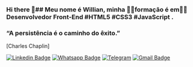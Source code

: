 ### Hi there 👋## Meu nome é Willian, minha 👨‍🎓formação é em👨‍💻Desenvolvedor Front-End  #HTML5 #CSS3  #JavaScript .


###  “A persistência é o caminho do êxito.”
[Charles Chaplin]


[![Linkedin Badge](https://img.shields.io/badge/-Linkedin-6633cc?style=flat-square&logo=Linkedin&logoColor=white&color=black&link=https://www.linkedin.com/in/willian-marcos-dos-santos-962782180/)](https://www.linkedin.com/in/willian-marcos-dos-santos-962782180/)
[![Whatsapp Badge](https://img.shields.io/badge/-WhatsApp-6633cc?style=flat-square&logo=Whatsapp&logoColor=white&color=black&link=https://whats.link/willian40)](https://whats.link/willian40)
[![Telegram](https://img.shields.io/badge/-Telegram-6633cc?style=flat-square&logo=Telegram&logoColor=white&color=black&link=https://t.me/wms40)](https://t.me/wms40)
[![Gmail Badge](https://img.shields.io/badge/-Gmail-c14438?style=flat-square&logo=Gmail&logoColor=white&color=black&link=mailto:will_up32@gmail.com)](mailto:will_up32@gmail.com)


<!--
**wmsantos40/wmsantos40** is a ✨ _special_ ✨ repository because its `README.md` (this file) appears on your GitHub profile.

Here are some ideas to get you started:

- 🔭 I’m currently working on ...
- 🌱 I’m currently learning ...
- 👯 I’m looking to collaborate on ...
- 🤔 I’m looking for help with ...
- 💬 Ask me about ...
- 📫 How to reach me: ...
- 😄 Pronouns: ...
- ⚡ Fun fact: ...
-->
